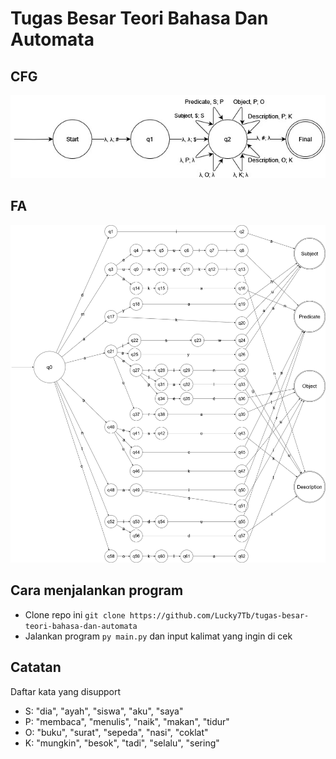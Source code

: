 # Tugas Besar Teori Bahasa Dan Automata

## CFG <br>
![](https://github.com/Lucky7Tb/tugas-besar-teori-bahasa-dan-automata/blob/master/CFG.jpg)

## FA <br>
![](https://github.com/Lucky7Tb/tugas-besar-teori-bahasa-dan-automata/blob/master/FA.jpg)

## Cara menjalankan program
- Clone repo ini `git clone https://github.com/Lucky7Tb/tugas-besar-teori-bahasa-dan-automata`
- Jalankan program `py main.py` dan input kalimat yang ingin di cek

## Catatan
Daftar kata yang disupport
- S: "dia", "ayah", "siswa", "aku", "saya"
- P: "membaca", "menulis", "naik", "makan", "tidur"
- O: "buku", "surat", "sepeda", "nasi", "coklat"
- K: "mungkin", "besok", "tadi", "selalu", "sering"
